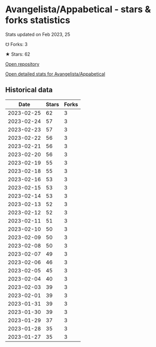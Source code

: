 # Avangelista/Appabetical - stars & forks statistics

Stats updated on Feb 2023, 25

☋ Forks: 3

★ Stars: 62

[Open repository](https://github.com/Avangelista/Appabetical)

[Open detailed stats for Avangelista/Appabetical](https://reviewgithub.com/rep/Avangelista/Appabetical)

## Historical data
| Date | Stars | Forks |
|------|-------|-------|
| 2023-02-25 | 62 | 3 | 
| 2023-02-24 | 57 | 3 | 
| 2023-02-23 | 57 | 3 | 
| 2023-02-22 | 56 | 3 | 
| 2023-02-21 | 56 | 3 | 
| 2023-02-20 | 56 | 3 | 
| 2023-02-19 | 55 | 3 | 
| 2023-02-18 | 55 | 3 | 
| 2023-02-16 | 53 | 3 | 
| 2023-02-15 | 53 | 3 | 
| 2023-02-14 | 53 | 3 | 
| 2023-02-13 | 52 | 3 | 
| 2023-02-12 | 52 | 3 | 
| 2023-02-11 | 51 | 3 | 
| 2023-02-10 | 50 | 3 | 
| 2023-02-09 | 50 | 3 | 
| 2023-02-08 | 50 | 3 | 
| 2023-02-07 | 49 | 3 | 
| 2023-02-06 | 46 | 3 | 
| 2023-02-05 | 45 | 3 | 
| 2023-02-04 | 40 | 3 | 
| 2023-02-03 | 39 | 3 | 
| 2023-02-01 | 39 | 3 | 
| 2023-01-31 | 39 | 3 | 
| 2023-01-30 | 39 | 3 | 
| 2023-01-29 | 37 | 3 | 
| 2023-01-28 | 35 | 3 | 
| 2023-01-27 | 35 | 3 | 

